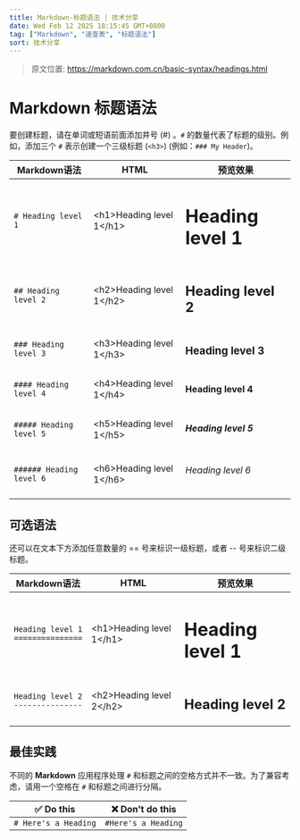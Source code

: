 ```yaml
---
title: Markdown-标题语法 | 技术分享
date: Wed Feb 12 2025 18:15:45 GMT+0800
tag: ["Markdown", "速查表", "标题语法"]
sort: 技术分享
---
```


> 原文位置: https://markdown.com.cn/basic-syntax/headings.html

# Markdown 标题语法
要创建标题，请在单词或短语前面添加井号 (#) 。`#` 的数量代表了标题的级别。例如，添加三个 `#` 表示创建一个三级标题 (`<h3>`) (例如：`### My Header`)。

| Markdown语法      | HTML                       | 预览效果                |
| ----------------- | -------------------------- | ----------------------- |
| `# Heading level 1` | &lt;h1&gt;Heading level 1&lt;/h1&gt; |<h1>Heading level 1</h1>|
| `## Heading level 2` | &lt;h2&gt;Heading level 1&lt;/h2&gt; | <h2>Heading level 2</h2> |
| `### Heading level 3` | &lt;h3&gt;Heading level 1&lt;/h3&gt; | <h3>Heading level 3</h3> |
| `#### Heading level 4` | &lt;h4&gt;Heading level 1&lt;/h4&gt; | <h4>Heading level 4</h4> |
| `##### Heading level 5` | &lt;h5&gt;Heading level 1&lt;/h5&gt; | <h5>Heading level 5</h5> |
| `###### Heading level 6` | &lt;h6&gt;Heading level 1&lt;/h6&gt; | <h6>Heading level 6</h6> |

## 可选语法
还可以在文本下方添加任意数量的 == 号来标识一级标题，或者 -- 号来标识二级标题。

| Markdown语法                            | HTML                       | 预览效果 |
| --------------------------------------- | -------------------------- | ---------------------------------------- |
| `Heading level 1`<br> `===============` | &lt;h1&gt;Heading level 1&lt;/h1&gt; | <h1>Heading level 1</h1>                 |
| `Heading level 2`<br>`---------------`   | &lt;h2&gt;Heading level 2&lt;/h2&gt; | <h2>Heading level 2</h2>                 |

## 最佳实践
不同的 **Markdown** 应用程序处理 `#` 和标题之间的空格方式并不一致。为了兼容考虑，请用一个空格在 `#` 和标题之间进行分隔。

| ✅  Do this           | ❌  Don't do this    |
| -------------------- | ------------------- |
| `# Here's a Heading` | `#Here's a Heading` |
